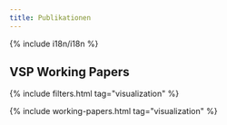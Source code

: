```yaml
---
title: Publikationen
---
```


{% include i18n/i18n %}

## VSP Working Papers

{% include filters.html tag="visualization" %}

{% include working-papers.html tag="visualization" %}
